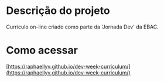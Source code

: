 # Descrição do projeto
Currículo on-line criado como parte da 'Jornada Dev' da EBAC.

# Como acessar
[https://raphaellyv.github.io/dev-week-curriculum/](https://raphaellyv.github.io/dev-week-curriculum/)
